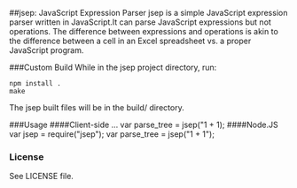 ##jsep: JavaScript Expression Parser
jsep is a simple JavaScript expression parser written in JavaScript.It can parse JavaScript expressions but not operations. The difference between expressions and operations is akin to the difference between a cell in an Excel spreadsheet vs. a proper JavaScript program.

###Custom Build
While in the jsep project directory, run:

    npm install .
    make

The jsep built files will be in the build/ directory.

###Usage
####Client-side
    <script src="/PATH/TO/jsep.min.js" type="text/javascript"></script>
    ...
    var parse_tree = jsep("1 + 1);
####Node.JS
    var jsep = require("jsep");
    var parse_tree = jsep("1 + 1");

### License

See LICENSE file.

[jsep.from.so]: http://jsep.from.so/